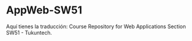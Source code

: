 # AppWeb-SW51
Aquí tienes la traducción:  Course Repository for Web Applications Section SW51 - Tukuntech.

